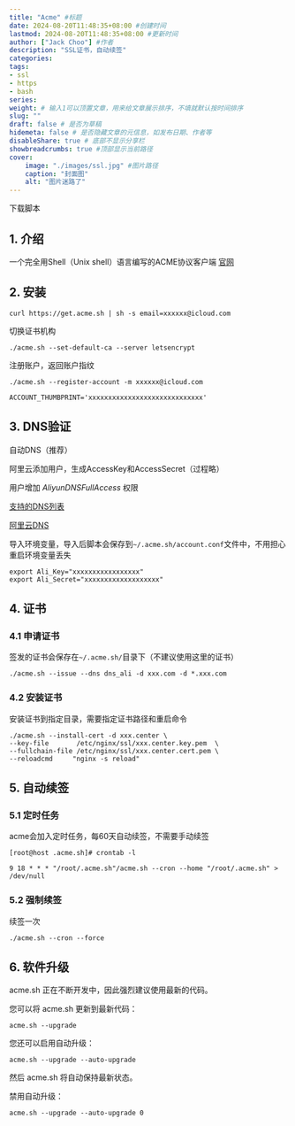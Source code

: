 ```yaml
---
title: "Acme" #标题
date: 2024-08-20T11:48:35+08:00 #创建时间
lastmod: 2024-08-20T11:48:35+08:00 #更新时间
author: ["Jack Choo"] #作者
description: "SSL证书，自动续签"
categories: 
tags: 
- ssl
- https
- bash
series: 
weight: # 输入1可以顶置文章，用来给文章展示排序，不填就默认按时间排序
slug: ""
draft: false # 是否为草稿
hidemeta: false # 是否隐藏文章的元信息，如发布日期、作者等
disableShare: true # 底部不显示分享栏
showbreadcrumbs: true #顶部显示当前路径
cover:
    image: "./images/ssl.jpg" #图片路径
    caption: "封面图"
    alt: "图片迷路了"
---
```

下载脚本
## 1. 介绍
一个完全用Shell（Unix shell）语言编写的ACME协议客户端
[官网](https://github.com/acmesh-official/acme.sh)


## 2. 安装
~~~
curl https://get.acme.sh | sh -s email=xxxxxx@icloud.com
~~~
切换证书机构
~~~
./acme.sh --set-default-ca --server letsencrypt
~~~
注册账户，返回账户指纹
~~~
./acme.sh --register-account -m xxxxxx@icloud.com

ACCOUNT_THUMBPRINT='xxxxxxxxxxxxxxxxxxxxxxxxxxxxx'
~~~

## 3. DNS验证

自动DNS（推荐）

阿里云添加用户，生成AccessKey和AccessSecret（过程略）

用户增加 *AliyunDNSFullAccess* 权限

[支持的DNS列表](https://github.com/acmesh-official/acme.sh/wiki/dnsapi)

[阿里云DNS](https://github.com/acmesh-official/acme.sh/wiki/dnsapi#dns_ali)

导入环境变量，导入后脚本会保存到`~/.acme.sh/account.conf`文件中，不用担心重启环境变量丢失

~~~
export Ali_Key="xxxxxxxxxxxxxxxxx"
export Ali_Secret="xxxxxxxxxxxxxxxxxxx"
~~~

## 4. 证书
### 4.1 申请证书

签发的证书会保存在`~/.acme.sh/`目录下（不建议使用这里的证书）
~~~
./acme.sh --issue --dns dns_ali -d xxx.com -d *.xxx.com
~~~
### 4.2 安装证书

安装证书到指定目录，需要指定证书路径和重启命令

~~~
./acme.sh --install-cert -d xxx.center \
--key-file       /etc/nginx/ssl/xxx.center.key.pem  \
--fullchain-file /etc/nginx/ssl/xxx.center.cert.pem \
--reloadcmd     "nginx -s reload"
~~~

## 5. 自动续签

### 5.1 定时任务
acme会加入定时任务，每60天自动续签，不需要手动续签
~~~
[root@host .acme.sh]# crontab -l

9 18 * * * "/root/.acme.sh"/acme.sh --cron --home "/root/.acme.sh" > /dev/null
~~~
### 5.2 强制续签
续签一次
~~~
./acme.sh --cron --force
~~~
## 6. 软件升级

acme.sh 正在不断开发中，因此强烈建议使用最新的代码。

您可以将 acme.sh 更新到最新代码：
~~~
acme.sh --upgrade
~~~
您还可以启用自动升级：
~~~
acme.sh --upgrade --auto-upgrade
~~~
然后 acme.sh 将自动保持最新状态。

禁用自动升级：
~~~
acme.sh --upgrade --auto-upgrade 0
~~~